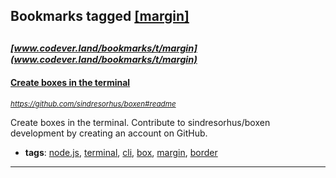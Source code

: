 ## Bookmarks tagged [[margin]](https://www.codever.land/search?q=[margin])

_<sup><sup>[www.codever.land/bookmarks/t/margin](www.codever.land/bookmarks/t/margin)</sup></sup>_
---
#### [Create boxes in the terminal](https://github.com/sindresorhus/boxen#readme)
_<sup>https://github.com/sindresorhus/boxen#readme</sup>_

Create boxes in the terminal. Contribute to sindresorhus/boxen development by creating an account on GitHub.
* **tags**: [node.js](../tagged/node.js.md), [terminal](../tagged/terminal.md), [cli](../tagged/cli.md), [box](../tagged/box.md), [margin](../tagged/margin.md), [border](../tagged/border.md)
---
